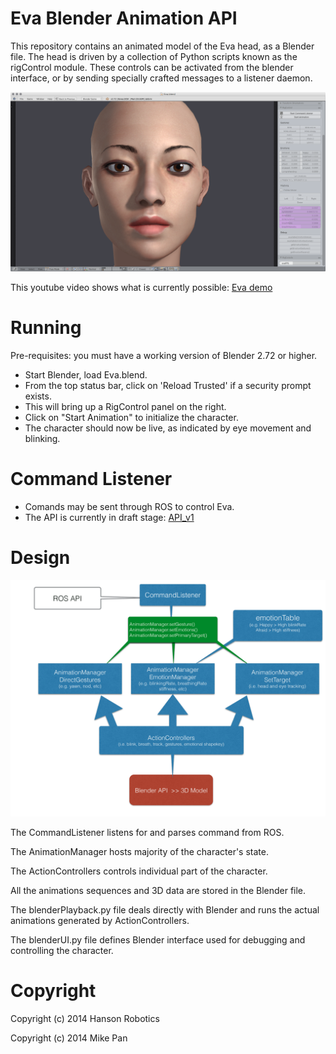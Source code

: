 # Eva Blender Animation API #

This repository contains an animated model of the Eva head, as a
Blender file.  The head is driven by a collection of Python scripts
known as the rigControl module. These controls can be activated from
the blender interface, or by sending specially crafted messages to a
listener daemon.


![Eva Splash](docs/splash.png)


This youtube video shows what is currently possible:
[Eva demo](https://www.youtube.com/watch?v=s8Kwcor3CvY)

# Running #

Pre-requisites: you must have a working version of Blender 2.72 or higher.

 * Start Blender, load Eva.blend.
 * From the top status bar, click on 'Reload Trusted' if a security prompt exists.
 * This will bring up a RigControl panel on the right.
 * Click on "Start Animation" to initialize the character.
 * The character should now be live, as indicated by eye movement and blinking.

# Command Listener #

* Comands may be sent through ROS to control Eva.
* The API is currently in draft stage: [API_v1](docs/API_v1.md)


# Design #

![UML Diagram](docs/evaEmoDesign.png)

The CommandListener listens for and parses command from ROS.

The AnimationManager hosts majority of the character's state.

The ActionControllers controls individual part of the character.

All the animations sequences and 3D data are stored in the Blender file.

The blenderPlayback.py file deals directly with Blender and runs the
actual animations generated by ActionControllers.

The blenderUI.py file defines Blender interface used for debugging
and controlling the character.


# Copyright #

Copyright (c) 2014 Hanson Robotics

Copyright (c) 2014 Mike Pan

